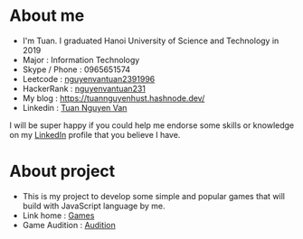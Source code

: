 # About me
- I'm Tuan. I graduated Hanoi University of Science and Technology in 2019
- Major : Information Technology
- Skype / Phone : 0965651574
- Leetcode : [nguyenvantuan2391996](https://leetcode.com/nguyenvantuan2391996/)
- HackerRank : [nguyenvantuan231](https://www.hackerrank.com/nguyenvantuan231)
- My blog : https://tuannguyenhust.hashnode.dev/
- Linkedin : [Tuan Nguyen Van](https://www.linkedin.com/in/tuan-nguyen-van-555315156/)

I will be super happy if you could help me endorse some skills or knowledge on my [LinkedIn](https://www.linkedin.com/in/tuan-nguyen-van-555315156/) profile that you believe I have.

# About project

- This is my project to develop some simple and popular games that will build with JavaScript language by me.
- Link home : [Games](https://nguyenvantuan2391996.github.io/game-development/home.html)
- Game Audition : [Audition](https://nguyenvantuan2391996.github.io/game-development/audition/home.html)